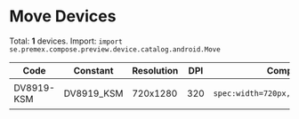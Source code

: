 # Move Devices

Total: **1** devices. Import: `import se.premex.compose.preview.device.catalog.android.Move`

| Code | Constant | Resolution | DPI | Compose Spec | Preview Usage |
|------|----------|------------|-----|-------------|---------------|
| DV8919-KSM | DV8919_KSM | 720x1280 | 320 | `spec:width=720px,height=1280px,dpi=320` | `@Preview(device = Move.DV8919_KSM)` |

<!-- Generated automatically. Do not edit manually. -->
